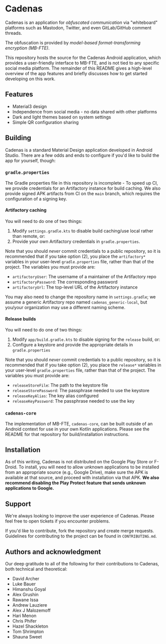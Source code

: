 # Cadenas

Cadenas is an application for _obfuscated communication_ via "whiteboard"
platforms such as Mastodon, Twitter, and even GitLab/GitHub comment threads.

The obfuscation is provided by _model-based format-transforming encryption
(MB-FTE)_.

This repository hosts the source for the Cadenas Android application, which
provides a user-friendly interface to MB-FTE, and is not tied to any specific
social media platform. The remainder of this README gives a high-level overview
of the app features and briefly discusses how to get started developing on this
work.

## Features

- Material3 design
- Independence from social media - no data shared with other platforms
- Dark and light themes based on system settings
- Simple QR configuration sharing

## Building

Cadenas is a standard Material Design application developed in Android Studio.
There are a few odds and ends to configure if you'd like to build the app for
yourself, though:

### `gradle.properties`

The Gradle properties file in this repository is incomplete - To speed up CI,
we provide credentials for an Artifactory instance for build caching. We also
provide signed APK artifacts from CI on the `main` branch, which requires the
configuration of a signing key.

#### Artifactory caching

You will need to do one of two things:

1. Modify `settings.gradle.kts` to disable build caching/use local rather than
   remote, or:
2. Provide your own Artifactory credentials in `gradle.properties`.

Note that you should _never_ commit credentials to a public repository, so it
is recommended that if you take option (2), you place the `artifactory*`
variables in your user-level `gradle.properties` file, rather than that of the
project. The variables you must provide are:

- `artifactoryUser`: The username of a maintainer of the Artifactory repo
- `artifactoryPassword`: The corresponding password
- `artifactoryUrl`: The top-level URL of the Artifactory instance

You may also need to change the repository name in `settings.gradle`; we assume
a generic Artifactory repo named `cadenas_generic-local`, but you/your
organization may use a different naming scheme.

#### Release builds

You will need to do one of two things:

1. Modify `app/build.gradle.kts` to disable signing for the `release` build, or:
2. Configure a keystore and provide the appropriate details in
   `gradle.properties`

Note that you should _never_ commit credentials to a public repository, so it
is recommended that if you take option (2), you place the `release*` variables
in your user-level `gradle.properties` file, rather than that of the project.
The variables you must provide are:

- `releaseStoreFile`: The path to the keystore file
- `releaseStorePassword`: The passphrase needed to use the keystore
- `releaseKeyAlias`: The key alias configured
- `releaseKeyPassword`: The passphrase needed to use the key

### `cadenas-core`

The implementation of MB-FTE, `cadenas-core`, can be built outside of an Android
context for use in your own Kotlin applications. Please see the README for that
repository for build/installation instructions.

## Installation

As of this writing, Cadenas is not distributed on the Google Play Store or
F-Droid. To install, you will need to allow unknown applications to be
installed from an appropriate source (e.g., Google Drive), make sure the APK
is available at that source, and proceed with installation via that APK. **We
also recommend disabling the Play Protect feature that sends unknown
applications to Google.**

## Support

We're always looking to improve the user experience of Cadenas. Please feel free
to open tickets if you encounter problems.

If you'd like to contribute, fork the repository and create merge requests.
Guidelines for contributing to the project can be found in `CONTRIBUTING.md`.

## Authors and acknowledgment

Our deep gratitude to all of the following for their contributions to Cadenas,
both technical and theoretical:

- David Archer
- Luke Bauer
- Himanshu Goyal
- Alex Grushin
- Rawane Issa
- Andrew Lauziere
- Alex J Malozemoff
- Hari Menon
- Chris Phifer
- Hazel Shackleton
- Tom Shrimpton
- Shauna Sweet

